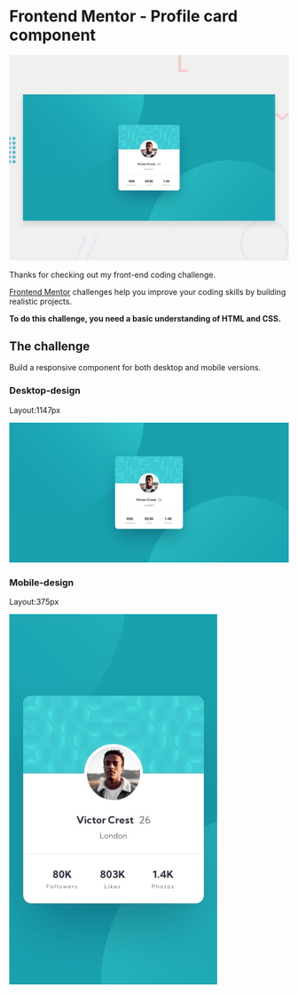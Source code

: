 # Frontend Mentor - Profile card component

![Design preview for the Profile card component coding challenge](./design/desktop-preview.jpg)

Thanks for checking out my front-end coding challenge.

[Frontend Mentor](https://www.frontendmentor.io) challenges help you improve your coding skills by building realistic projects.

**To do this challenge, you need a basic understanding of HTML and CSS.**

## The challenge
Build a responsive component for both desktop and mobile versions.



### Desktop-design
Layout:1147px

![Desktop Design](./design/desktop-design.jpg)


### Mobile-design
Layout:375px

![Mobile Design](./design/mobile-design.jpg)
